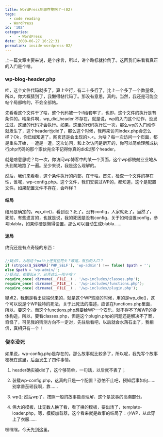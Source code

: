 ```yaml
---
title: WordPress到底在整啥？—(02)
tags:
  - code reading
  - WordPress
id: '102'
categories:
  -   - WordPress
date: 2008-06-27 16:22:31
permalink: inside-wordpress-02/
---
```


上一篇文章主要来说，是个序言，所以，讲个路标就拉倒了。这回我们来看看真正的入门是个啥。

### wp-blog-header.php

哇，这个文件代码就多了，算上空行，有二十多行了，比上一个多了一个数量级。所以，你大概猜到了，我懒得帖代码了。那没有意思，真的。当然，我还是可能会帖个局部啥的，不会全部帖。
<!-- more -->
先看看这个文件干了啥，整个代码被一个if给套牢了，也即，这个文件的执行是有条件的。啥条件啊，wp_did_header 不存在，就是说，wp的入门这个动作，没发生过，这里的代码才会执行。如果，这里的代码执行过一次，那么wp的入门动作就发生了，这个header也did了，那么这个时候，我再来访问index.php会怎么样？Ok，你已经知道了，网页还是会出现的>.<。为啥？每一次访问一个页面，都是重头开始，一遭是一遭。这次访问，和上次访问是断开的，你可以简单理解成执行php代码的那个家伙完全不记得你真的did过那个header。

就是啥意思呢？每一次，你访问wp博客中的某一个页面，这个wp都兢兢业业地从头到尾地跑了一遍。至少来说，我是这么理解的。

然后，我们来看看，这个条件执行的内部，在干啥。首先，检查一个文件的存在性，谁呢，wp-config.php。这个文件，我们安装过WP的，都知道，这个是配置文件。如果配置文件不存在，会咋样？

#### 结局

结局是确定的。wp_die()，看到没？死了。没有config，人家就死了。当然了，死前，有些遗言的，也就是说，我的死因是没有config，关于如何设置config，参考blabla，如果你硬是懒得设置，那么可以自动生成blabla……

#### 迷局

终究还是有点奇怪的东西：

```php

//疑点1，为啥这个path上还有些花头？难道，有别的入口？
if (strpos($_SERVER['PHP_SELF'], 'wp-admin') !== false) $path = '';
else $path = 'wp-admin/';
//疑点2，都要die了，还弄这么一陀干啥？
require_once( dirname(__FILE__) . '/wp-includes/classes.php');
require_once( dirname(__FILE__) . '/wp-includes/functions.php');
require_once( dirname(__FILE__) . '/wp-includes/plugin.php');

```

疑点2，我倒是看出些端倪来的，就是这个WP驾崩的时候，用的是wp_die()，这个可以说是个WP独特的死法，关于此死法的描述，应该在functions.php里面，所以，要这个。而这个functions.php想要给WP一个安乐，就不得不了解WP的身体构造，所以，要看classes.php，但是这个plugin.php的问题还是解决不了案，奇怪了，可见我的猜测方向不一定对，先往后看吧，以后就会水落石出了，我相信，真相只有一个！

### 侥幸没死

如果说，wp-config.php是存在的，那么故事就比较多了，所以呢，我先写个故事梗概在这里，后面发生了四件事情。

1. header确实被did了，这个够简单，一句话，以后就不表了；

2. 装载wp-config.php，这真的只是一个配置？恐怕不止吧，预知后事如何……别拿番茄砸我啊，靠……

3. wp(); 然后wp了，按照一般的故事篇章理解，这个是故事的高潮部分。

4. 伟大的模板，让无数人换了看，看了换的模板，要出场了，template-loader.php，嗯，模板加载器，这个看来就是故事的结局了：小WP，从此穿上了衣服……

嘿嘿嘿，今天先到这里。
